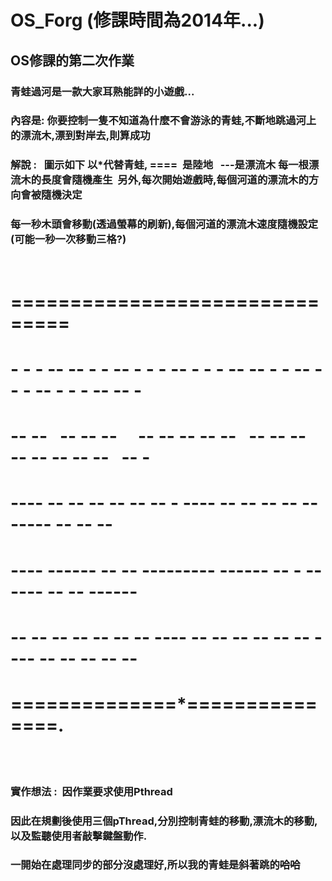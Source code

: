 # OS_Forg (修課時間為2014年...)
## OS修課的第二次作業

### 青蛙過河是一款大家耳熟能詳的小遊戲...
### 內容是: 你要控制一隻不知道為什麼不會游泳的青蛙,不斷地跳過河上的漂流木,漂到對岸去,則算成功
### 解說 :   圖示如下 以*代替青蛙, ====  是陸地    ---是漂流木 每一根漂流木的長度會隨機產生  另外,每次開始遊戲時,每個河道的漂流木的方向會被隨機決定
### 每一秒木頭會移動(透過螢幕的刷新),每個河道的漂流木速度隨機設定 (可能一秒一次移動三格?)
          
# ===============================
#   - - - --    -- - - -- - - - -- - - - --    -- - - -- - - - -- - - - --    -- -
#      -- --    -- -- --      -- -- -- -- --    -- -- --      -- -- -- -- --    -- -
#         ----    -- -- --    -- -- --  - ----    -- -- --    -- -- -----    -- -- -- 
#         ----    ------    -- -- ---------    ------    -- -    ------    -- -- ------   
#         -- --    -- -- --    -- -- ---- --    -- -- --    -- -- ---- --    -- -- --    -- 
# ==============*===============.
    
         
                
### 實作想法 :  因作業要求使用Pthread   
### 因此在規劃後使用三個pThread,分別控制青蛙的移動,漂流木的移動,以及監聽使用者敲擊鍵盤動作.
### 一開始在處理同步的部分沒處理好,所以我的青蛙是斜著跳的~~哈哈~~


